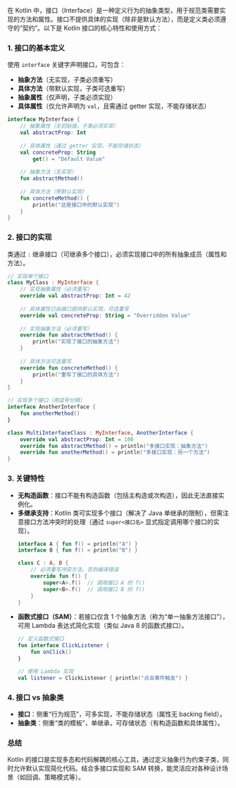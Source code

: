 
在 Kotlin 中，接口（Interface）是一种定义行为的抽象类型，用于规范类需要实现的方法和属性。接口不提供具体的实现（除非是默认方法），而是定义类必须遵守的“契约”。以下是 Kotlin 接口的核心特性和使用方式：


### **1. 接口的基本定义**
使用 `interface` 关键字声明接口，可包含：
- **抽象方法**（无实现，子类必须重写）
- **具体方法**（带默认实现，子类可选重写）
- **抽象属性**（仅声明，子类必须实现）
- **具体属性**（仅允许声明为 `val`，且需通过 getter 实现，不能存储状态）

```kotlin
interface MyInterface {
    // 抽象属性（无初始值，子类必须实现）
    val abstractProp: Int
    
    // 具体属性（通过 getter 实现，不能存储状态）
    val concreteProp: String
        get() = "Default Value"
    
    // 抽象方法（无实现）
    fun abstractMethod()
    
    // 具体方法（带默认实现）
    fun concreteMethod() {
        println("这是接口中的默认实现")
    }
}
```


### **2. 接口的实现**
类通过 `:` 继承接口（可继承多个接口），必须实现接口中的所有抽象成员（属性和方法）。

```kotlin
// 实现单个接口
class MyClass : MyInterface {
    // 实现抽象属性（必须重写）
    override val abstractProp: Int = 42
    
    // 具体属性已由接口提供默认实现，可选重写
    override val concreteProp: String = "Overridden Value"
    
    // 实现抽象方法（必须重写）
    override fun abstractMethod() {
        println("实现了接口的抽象方法")
    }
    
    // 具体方法可选重写
    override fun concreteMethod() {
        println("重写了接口的具体方法")
    }
}

// 实现多个接口（用逗号分隔）
interface AnotherInterface {
    fun anotherMethod()
}

class MultiInterfaceClass : MyInterface, AnotherInterface {
    override val abstractProp: Int = 100
    override fun abstractMethod() = println("多接口实现：抽象方法")
    override fun anotherMethod() = println("多接口实现：另一个方法")
}
```


### **3. 关键特性**
- **无构造函数**：接口不能有构造函数（包括主构造或次构造），因此无法直接实例化。
- **多继承支持**：Kotlin 类可实现多个接口（解决了 Java 单继承的限制），但需注意接口方法冲突时的处理（通过 `super<接口名>` 显式指定调用哪个接口的实现）。
  ```kotlin
  interface A { fun f() = println("A") }
  interface B { fun f() = println("B") }
  
  class C : A, B {
      // 必须重写冲突方法，否则编译错误
      override fun f() {
          super<A>.f()  // 调用接口 A 的 f()
          super<B>.f()  // 调用接口 B 的 f()
      }
  }
  ```
- **函数式接口（SAM）**：若接口仅含 1 个抽象方法（称为“单一抽象方法接口”），可用 Lambda 表达式简化实现（类似 Java 8 的函数式接口）。
  ```kotlin
  // 定义函数式接口
  fun interface ClickListener {
      fun onClick()
  }
  
  // 使用 Lambda 实现
  val listener = ClickListener { println("点击事件触发") }
  ```


### **4. 接口 vs 抽象类**
- **接口**：侧重“行为规范”，可多实现，不能存储状态（属性无 backing field）。
- **抽象类**：侧重“类的模板”，单继承，可存储状态（有构造函数和具体属性）。


### **总结**
Kotlin 的接口是实现多态和代码解耦的核心工具，通过定义抽象行为约束子类，同时允许默认实现简化代码。结合多接口实现和 SAM 转换，能灵活应对各种设计场景（如回调、策略模式等）。